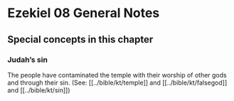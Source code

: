 # Ezekiel 08 General Notes
## Special concepts in this chapter

### Judah’s sin

The people have contaminated the temple with their worship of other gods and through their sin. (See: [[../bible/kt/temple]] and [[../bible/kt/falsegod]] and [[../bible/kt/sin]])